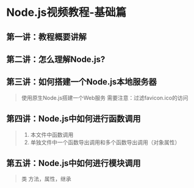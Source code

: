 # Node.js视频教程-基础篇

## 第一讲：教程概要讲解

## 第二讲：怎么理解Node.js?

## 第三讲：如何搭建一个Node.js本地服务器
> 使用原生Node.js搭建一个Web服务
> 需要注意：过滤favicon.ico的访问

## 第四讲：Node.js中如何进行函数调用 
> 1. 本文件中函数调用
> 2. 单独文件中一个函数导出调用和多个函数导出调用（对象属性）

## 第五讲：Node.js中如何进行模块调用
> 类
> 方法，属性，继承





